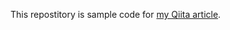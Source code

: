 This repostitory is sample code for [my Qiita article](https://qiita.com/jack_ama/items/3d843ce44dadf23c75da).